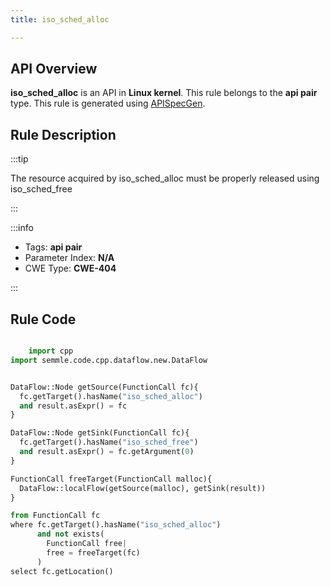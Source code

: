 ```yaml
---
title: iso_sched_alloc

---
```



## API Overview
**iso_sched_alloc** is an API in **Linux kernel**. This rule belongs to the **api pair** type. This rule is generated using [APISpecGen](../../tools/APISpecGen).
## Rule Description

:::tip

The resource acquired by iso_sched_alloc must be properly released using iso_sched_free

:::

:::info

- Tags: **api pair**
- Parameter Index: **N/A**
- CWE Type: **CWE-404**

:::

## Rule Code
```python

    import cpp
import semmle.code.cpp.dataflow.new.DataFlow


DataFlow::Node getSource(FunctionCall fc){
  fc.getTarget().hasName("iso_sched_alloc")
  and result.asExpr() = fc
}

DataFlow::Node getSink(FunctionCall fc){
  fc.getTarget().hasName("iso_sched_free")
  and result.asExpr() = fc.getArgument(0)
}

FunctionCall freeTarget(FunctionCall malloc){
  DataFlow::localFlow(getSource(malloc), getSink(result))
}

from FunctionCall fc
where fc.getTarget().hasName("iso_sched_alloc")
      and not exists(
        FunctionCall free| 
        free = freeTarget(fc)
      )
select fc.getLocation()

    
```